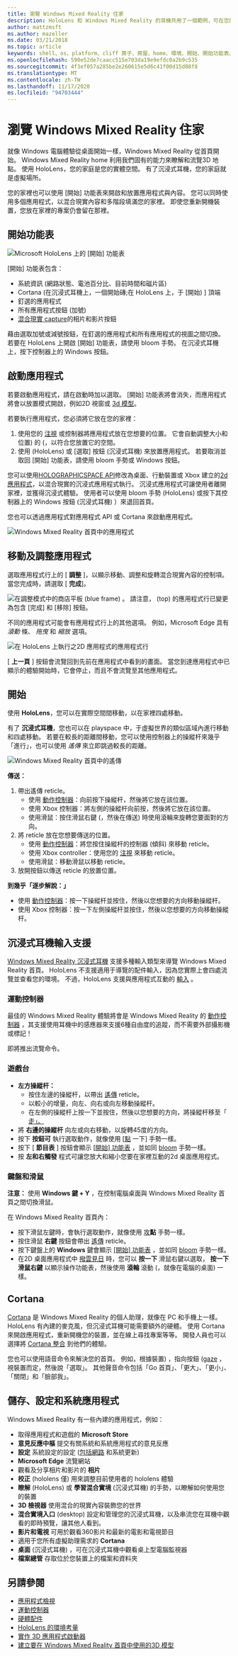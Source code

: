 ```yaml
---
title: 瀏覽 Windows Mixed Reality 住家
description: HoloLens 和 Windows Mixed Reality 的耳機共用了一個範例，可在您的環境中啟動、放置及操作應用程式和3D 模型， (是否為實體或數位) 。 瞭解如何在這兩種裝置類型上流覽 Windows Mixed Reality 首頁。
author: mattzmsft
ms.author: mazeller
ms.date: 03/21/2018
ms.topic: article
keywords: shell、os、platform、cliff 房子、房屋、home、環境、開始、開始功能表、首頁功能表、釘選、應用程式、啟動應用程式、放置應用程式、傳送、移動、流覽、混合現實耳機、虛擬實境耳機、何謂虛擬實境
ms.openlocfilehash: 590e52de7caacc515e703da19e9efdc0a2b9c535
ms.sourcegitcommit: 4f3ef057a285be2e260615e5d6c41f00d15d08f8
ms.translationtype: MT
ms.contentlocale: zh-TW
ms.lasthandoff: 11/17/2020
ms.locfileid: "94703444"
---
```

# <a name="navigating-the-windows-mixed-reality-home"></a>瀏覽 Windows Mixed Reality 住家

就像 Windows 電腦體驗從桌面開始一樣，Windows Mixed Reality 從首頁開始。 Windows Mixed Reality home 利用我們固有的能力來瞭解和流覽3D 地點。 使用 HoloLens，您的家庭是您的實體空間。 有了沉浸式耳機，您的家庭就是虛擬場所。

您的家裡也可以使用 [開始] 功能表來開啟和放置應用程式與內容。 您可以同時使用多個應用程式，以混合現實內容和多階段填滿您的家裡。 即使您重新開機裝置，您放在家裡的專案仍會留在那裡。

## <a name="start-menu"></a>開始功能表

![Microsoft HoloLens 上的 [開始] 功能表](images/start-500px.png)

[開始] 功能表包含：
* 系統資訊 (網路狀態、電池百分比、目前時間和磁片區) 
* Cortana (在沉浸式耳機上，一個開始磚;在 HoloLens 上，于 [開始) ] 頂端
* 釘選的應用程式
* 所有應用程式按鈕 (加號) 
* [混合現實 capture](../mixed-reality-capture.md)的相片和影片按鈕

藉由選取加號或減號按鈕，在釘選的應用程式和所有應用程式的視圖之間切換。 若要在 HoloLens 上開啟 [開始] 功能表，請使用 bloom 手勢。 在沉浸式耳機上，按下控制器上的 Windows 按鈕。

## <a name="launching-apps"></a>啟動應用程式

若要啟動應用程式，請在啟動時加以選取。 [開始] 功能表將會消失，而應用程式將會以放置模式開啟，例如2D 視窗或 [3d 模型](../distribute/implementing-3d-app-launchers.md)。

若要執行應用程式，您必須將它放在您的家裡：
1. 使用您的 [注視](../design/gaze-and-commit.md) 或控制器將應用程式放在您想要的位置。 它會自動調整大小和位置) 的 (，以符合您放置它的空間。
2. 使用 (HoloLens) 或 [選取] 按鈕 (沉浸式耳機) 來放置應用程式。 若要取消並取回 [開始] 功能表，請使用 bloom 手勢或 Windows 按鈕。

您可以使用[HOLOGRAPHICSPACE API](https://msdn.microsoft.com/library/windows/apps/windows.graphics.holographic.holographicspace.aspx)修改為桌面、行動裝置或 Xbox 建立的[2d 應用程式](../develop/porting-apps/building-2d-apps.md)，以混合現實的沉浸式應用程式執行。 沉浸式應用程式可讓使用者離開家裡，並獲得沉浸式體驗。 使用者可以使用 bloom 手勢 (HoloLens) 或按下其控制器上的 Windows 按鈕 (沉浸式耳機) ）來退回首頁。

您也可以透過應用程式對應用程式 API 或 Cortana 來啟動應用程式。

![Windows Mixed Reality 首頁中的應用程式](images/mixed-reality-home-500px.png)

## <a name="moving-and-adjusting-apps"></a>移動及調整應用程式

選取應用程式行上的 [ **調整** ]，以顯示移動、調整和旋轉混合現實內容的控制項。 當您完成時，請選取 [ **完成**]。

![在調整模式中的商店平板 (blue frame) 。 請注意， (top) 的應用程式行已變更為包含 [完成] 和 [移除] 按鈕。](images/adjust-500px.png)

不同的應用程式可能會有應用程式行上的其他選項。 例如，Microsoft Edge 具有 *滾動* 條、 *拖曳* 和 *縮放* 選項。 

![在 HoloLens 上執行之2D 應用程式的應用程式行](images/holobar-500px.png)

[ **上一頁** ] 按鈕會流覽回到先前在應用程式中看到的畫面。 當您到達應用程式中已顯示的體驗開始時，它會停止，而且不會流覽至其他應用程式。

## <a name="getting-around-your-home"></a>開始

使用 **HoloLens**，您可以在實際空間間移動，以在家裡四處移動。

有了 **沉浸式耳機**，您也可以在 playspace 中，于虛擬世界的類似區域內進行移動和四處移動。 若要在較長的距離間移動，您可以使用控制器上的操縱杆來幾乎「進行」，也可以使用 *遙傳* 來立即跳過較長的距離。

![Windows Mixed Reality 首頁中的遙傳](images/teleportation-500px.png)

**傳送：**
1. 帶出遙傳 reticle。
   * 使用 [動作控制器](../design/motion-controllers.md)：向前按下操縱杆，然後將它放在該位置。
   * 使用 Xbox 控制器：將左側的操縱杆向前按，然後將它放在該位置。
   * 使用滑鼠：按住滑鼠右鍵 (，然後在傳送) 時使用滾輪來旋轉您要面對的方向。
2. 將 reticle 放在您想要傳送的位置。
   * 使用 [動作控制器](../design/motion-controllers.md)：將您按住操縱杆的控制器 (傾斜) 來移動 reticle。
   * 使用 Xbox controller：使用您的 [注視](../design/gaze-and-commit.md) 來移動 reticle。
   * 使用滑鼠：移動滑鼠以移動 reticle。
3. 放開按鈕以傳送 reticle 的放置位置。

**到幾乎「逐步解說：」**
* 使用 [動作控制器](../design/motion-controllers.md)：按一下操縱杆並按住，然後以您想要的方向移動操縱杆。
* 使用 Xbox 控制器：按一下左側操縱杆並按住，然後以您想要的方向移動操縱杆。

## <a name="immersive-headset-input-support"></a>沉浸式耳機輸入支援

[Windows Mixed Reality 沉浸式耳機](immersive-headset-hardware-details.md) 支援多種輸入類型來導覽 Windows Mixed Reality 首頁。 HoloLens 不支援適用于導覽的配件輸入，因為您實際上會四處流覽並查看您的環境。 不過，HoloLens 支援與應用程式互動的 [輸入](hardware-accessories.md) 。

### <a name="motion-controllers"></a>運動控制器

最佳的 Windows Mixed Reality 體驗將會是 Windows Mixed Reality 的 [動作控制器](../design/motion-controllers.md) ，其支援使用耳機中的感應器來支援6種自由度的追蹤，而不需要外部攝影機或標記！

即將推出流覽命令。

### <a name="gamepad"></a>遊戲台
* **左方操縱杆：**
  * 按住左邊的操縱杆，以帶出 [遙傳](navigating-the-windows-mixed-reality-home.md#getting-around-your-home) reticle。
  * 以較小的增量，向左、向右或向左移動操縱杆。
  * 在左側的操縱杆上按一下並按住，然後以您想要的方向，將操縱杆移至「 [走」。](navigating-the-windows-mixed-reality-home.md#getting-around-your-home)
* 將 **右邊的操縱杆** 向左或向右移動，以旋轉45度的方向。
* 按下 **按鈕可** 執行選取動作，就像使用 [[點](../design/gaze-and-commit.md#composite-gestures) 一下] 手勢一樣。
* 按下 [ **節目表** ] 按鈕會顯示 [[開始] 功能表](navigating-the-windows-mixed-reality-home.md#start-menu) ，並如同 [bloom](../design/system-gesture.md#bloom) 手勢一樣。
* 按 **左和右觸發** 程式可讓您放大和縮小您要在家裡互動的2d 桌面應用程式。

### <a name="keyboard-and-mouse"></a>鍵盤和滑鼠

**注意：** 使用 **Windows 鍵 + Y** ，在控制電腦桌面與 Windows Mixed Reality 首頁之間切換滑鼠。

在 Windows Mixed Reality 首頁內：
* 按下滑鼠左鍵時，會執行選取動作，就像使用 [攻](../design/gaze-and-commit.md#composite-gestures)**點** 手勢一樣。
* 按住滑鼠 **右鍵** 按鈕會帶出 [遙傳](navigating-the-windows-mixed-reality-home.md#getting-around-your-home) reticle。
* 按下鍵盤上的 **Windows** 鍵會顯示 [ [開始] 功能表](navigating-the-windows-mixed-reality-home.md#start-menu) ，並如同 [bloom](../design/system-gesture.md#bloom) 手勢一樣。
* 在2D 桌面應用程式中 [撥雲見日](../design/gaze-and-commit.md) 時，您可以 **按一下** 滑鼠右鍵以選取， **按一下滑鼠右鍵** 以顯示操作功能表，然後使用 **滾輪** 滾動 (，就像在電腦的桌面) 一樣。

## <a name="cortana"></a>Cortana

[Cortana](../design/voice-input.md#hey-cortana) 是 Windows Mixed Reality 的個人助理，就像在 PC 和手機上一樣。 HoloLens 有內建的麥克風，但沉浸式耳機可能需要額外的硬體。 使用 Cortana 來開啟應用程式，重新開機您的裝置，並在線上尋找專案等等。 開發人員也可以選擇將 [Cortana 整合](https://dev.windows.com/cortana) 到他們的體驗。

您也可以使用語音命令來解決您的首頁。 例如，根據裝置) ，指向按鈕 ([gaze](../design/gaze-and-commit.md) ，視裝置而定，然後說「選取」。 其他聲音命令包括「Go 首頁」、「更大」、「更小」、「關閉」和「臉部我」。

## <a name="store-settings-and-system-apps"></a>儲存、設定和系統應用程式

Windows Mixed Reality 有一些內建的應用程式，例如：
* 取得應用程式和遊戲的 **Microsoft Store**
* **意見反應中樞** 提交有關系統和系統應用程式的意見反應
* **設定** 系統設定的設定 ([包括網路](../connecting-to-wi-fi-on-hololens.md) 和系統更新) 
* **Microsoft Edge** 流覽網站
* 觀看及分享相片和影片的 **相片**
* **校正** (hololens 僅) 用來調整目前使用者的 hololens 體驗
* **瞭解** (HoloLens) 或 **學習混合實境** (沉浸式耳機) 的手勢，以瞭解如何使用您的裝置
* **3D 檢視器** 使用混合的現實內容裝飾您的世界
* **混合實境入口** (desktop) 設定和管理您的沉浸式耳機，以及串流您在耳機中觀看的即時預覽，讓其他人看到。
* **影片和電視** 可用於觀看360影片和最新的電影和電視節目
* 適用于您所有虛擬助理需求的 **Cortana**
* **桌面** (沉浸式耳機) ，可在沉浸式耳機中觀看桌上型電腦監視器
* **檔案總管** 存取位於您裝置上的檔案和資料夾

## <a name="see-also"></a>另請參閱
* [應用程式檢視](../design/app-views.md)
* [運動控制器](../design/motion-controllers.md)
* [硬體配件](hardware-accessories.md)
* [HoloLens 的環境考量](../environment-considerations-for-hololens.md)
* [實作 3D 應用程式啟動器](../distribute/implementing-3d-app-launchers.md)
* [建立要在 Windows Mixed Reality 首頁中使用的3D 模型](../distribute/creating-3d-models-for-use-in-the-windows-mixed-reality-home.md)

